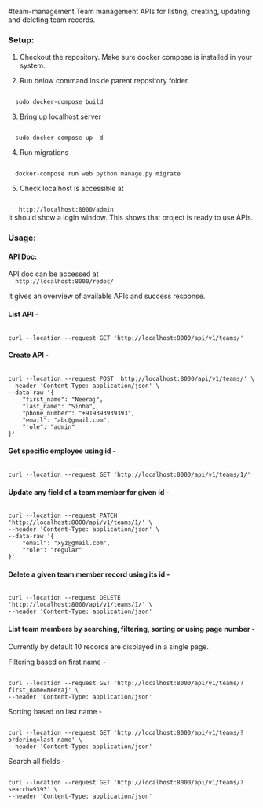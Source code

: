 #team-management
Team management APIs for listing, creating, updating and deleting team records.

<h3>Setup:</h3>

1. Checkout the repository. Make sure docker compose is installed in your system.

2. Run below command inside parent repository folder.
<code>
  sudo docker-compose build
</code>

3. Bring up localhost server 
<code>
  sudo docker-compose up -d
</code>


 4. Run migrations
 <code>
  docker-compose run web python manage.py migrate
</code>


 5. Check localhost is accessible at 
<code>
   http://localhost:8000/admin
</code>
   It should show a login window. This shows that project is ready to use APIs.
   
   
 <h3>Usage:</h3>
 
 <h4>API Doc: </h4>
      API doc can be accessed at 
<code>
  http://localhost:8000/redoc/
</code>
  
  It gives an overview of available APIs and success response.
 
 <h4>List API - </h4>
<code>
curl --location --request GET 'http://localhost:8000/api/v1/teams/'
</code>

<h4>Create API - </h4>
<code>
curl --location --request POST 'http://localhost:8000/api/v1/teams/' \
--header 'Content-Type: application/json' \
--data-raw '{
    "first_name": "Neeraj",
    "last_name": "Sinha",
    "phone_number": "+919393939393",
    "email": "abc@gmail.com",
    "role": "admin"
}'
</code>

<h4> Get specific employee using id - </h4>

<code>
curl --location --request GET 'http://localhost:8000/api/v1/teams/1/'
</code>

<h4>Update any field of a team member for given id - </h4>

<code>
curl --location --request PATCH 'http://localhost:8000/api/v1/teams/1/' \
--header 'Content-Type: application/json' \
--data-raw '{
    "email": "xyz@gmail.com",
    "role": "regular"
}'
</code>
  
<h4>Delete a given team member record using its id - </h4>

<code>
curl --location --request DELETE 'http://localhost:8000/api/v1/teams/1/' \
--header 'Content-Type: application/json'
</code>

<h4>List team members by searching, filtering, sorting or using page number - </h4>

Currently by default 10 records are displayed in a single page.

Filtering based on first name - 

<code>
curl --location --request GET 'http://localhost:8000/api/v1/teams/?first_name=Neeraj' \
--header 'Content-Type: application/json'
</code>

Sorting based on last name - 

<code>
curl --location --request GET 'http://localhost:8000/api/v1/teams/?ordering=last_name' \
--header 'Content-Type: application/json'
</code>

Search all fields - 

<code>
curl --location --request GET 'http://localhost:8000/api/v1/teams/?search=9393' \
--header 'Content-Type: application/json'
</code>




